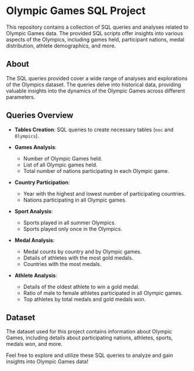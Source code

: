 # Olympic Games SQL Project

This repository contains a collection of SQL queries and analyses related to Olympic Games data. The provided SQL scripts offer insights into various aspects of the Olympics, including games held, participant nations, medal distribution, athlete demographics, and more.

## About
The SQL queries provided cover a wide range of analyses and explorations of the Olympics dataset. The queries delve into historical data, providing valuable insights into the dynamics of the Olympic Games across different parameters.

## Queries Overview
- **Tables Creation**: SQL queries to create necessary tables (`noc` and `Olympics`).
- **Games Analysis**:
    - Number of Olympic Games held.
    - List of all Olympic games held.
    - Total number of nations participating in each Olympic game.

- **Country Participation**:
    - Year with the highest and lowest number of participating countries.
    - Nations participating in all Olympic games.

- **Sport Analysis**:
    - Sports played in all summer Olympics.
    - Sports played only once in the Olympics.

- **Medal Analysis**:
    - Medal counts by country and by Olympic games.
    - Details of athletes with the most gold medals.
    - Countries with the most medals.

- **Athlete Analysis**:
    - Details of the oldest athlete to win a gold medal.
    - Ratio of male to female athletes participated in all Olympic games.
    - Top athletes by total medals and gold medals won.

## Dataset
The dataset used for this project contains information about Olympic Games, including details about participating nations, athletes, sports, medals won, and more.

Feel free to explore and utilize these SQL queries to analyze and gain insights into Olympic Games data!

